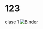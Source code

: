 # 123
clase 1
[![Binder](https://mybinder.org/badge_logo.svg)](https://mybinder.org/v2/gh/lorenzollag1/123/main?filepath=00_00_binder.ipynb)
